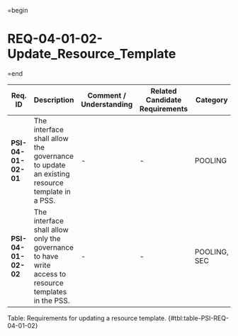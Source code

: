 =begin

# REQ-04-01-02-Update_Resource_Template

=end

| Req. ID                        | Description                         | Comment / Understanding                  | Related Candidate Requirements | Category                       |
| ------------------------------ | ----------------------------------- | ---------------------------------------- | ------------------------------ | ------------------------------ |
| __PSI-04-01-02-01__ | The interface shall allow the governance to update an existing resource template in a PSS.           | -                       | -                              | POOLING      |
| __PSI-04-01-02-02__ | The interface shall allow only the governance to have write access to resource templates in the PSS. | -                       | -                              | POOLING, SEC |

Table: Requirements for updating a resource template. {#tbl:table-PSI-REQ-04-01-02}
